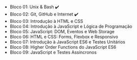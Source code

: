 - Bloco 01: Unix & Bash :heavy_check_mark:
- Bloco 02: Git, GitHub e Internet :heavy_check_mark:
- Bloco 03: Introdução à HTML e CSS <!--:heavy_check_mark:-->
- Bloco 04: Introdução à JavaScript e Lógica de Programação <!--:heavy_check_mark:-->
- Bloco 05: JavaScript: DOM, Eventos e Web Storage <!--:heavy_check_mark:-->
- Bloco 06: HTML e CSS: Forms, Flexbox e Responsivo <!--:heavy_check_mark:-->
- Bloco 07: Introdução à JavaScript ES6 e Testes Unitários <!--:heavy_check_mark:-->
- Bloco 08: Higher Order Functions do JavaScript ES6 <!--:heavy_check_mark:-->
- Bloco 09: JavaScript e Testes Assíncronos <!--:heavy_check_mark:-->